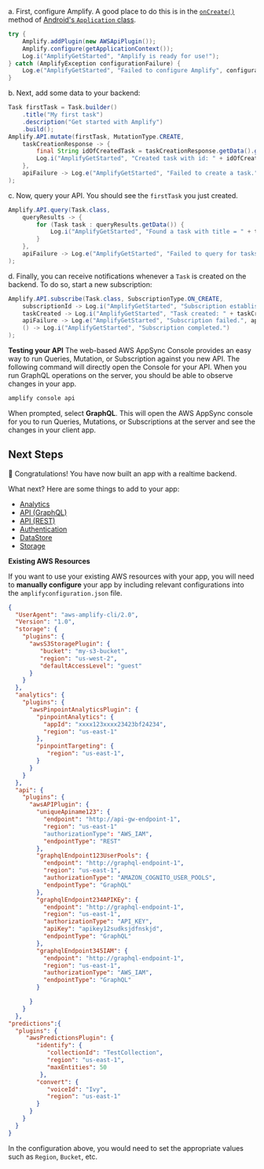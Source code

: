 a. First, configure Amplify. A good place to do this is in the [`onCreate()`](https://developer.android.com/reference/android/app/Application#onCreate()) method of [Android's `Application` class](https://developer.android.com/reference/android/app/Application).

```java
try {
    Amplify.addPlugin(new AWSApiPlugin());
    Amplify.configure(getApplicationContext());
    Log.i("AmplifyGetStarted", "Amplify is ready for use!");
} catch (AmplifyException configurationFailure) {
    Log.e("AmplifyGetStarted", "Failed to configure Amplify", configurationFailure);
}
```

b. Next, add some data to your backend:

```java
Task firstTask = Task.builder()
    .title("My first task")
    .description("Get started with Amplify")
    .build();
Amplify.API.mutate(firstTask, MutationType.CREATE,
    taskCreationResponse -> {
        final String idOfCreatedTask = taskCreationResponse.getData().getId();
        Log.i("AmplifyGetStarted", "Created task with id: " + idOfCreatedTask);
    },
    apiFailure -> Log.e("AmplifyGetStarted", "Failed to create a task.", apiFailure)
);
```

c. Now, query your API. You should see the `firstTask` you just created.

```java
Amplify.API.query(Task.class,
    queryResults -> {
        for (Task task : queryResults.getData()) {
            Log.i("AmplifyGetStarted", "Found a task with title = " + task.getTitle());
        }
    },
    apiFailure -> Log.e("AmplifyGetStarted", "Failed to query for tasks.", apiFailure)
);
```

d. Finally, you can receive notifications whenever a `Task` is created on the backend. To do so, start a new subscription:

```java
Amplify.API.subscribe(Task.class, SubscriptionType.ON_CREATE,
    subscriptionId -> Log.i("AmplifyGetStarted", "Subscription established: " + subscriptionId),
    taskCreated -> Log.i("AmplifyGetStarted", "Task created: " + taskCreated.getData().getTitle()),
    apiFailure -> Log.e("AmplifyGetStarted", "Subscription failed.", apiFailure),
    () -> Log.i("AmplifyGetStarted", "Subscription completed.")
);
```

**Testing your API**
The web-based AWS AppSync Console provides an easy way to run Queries, Mutation, or Subscription against you new API. The following command will directly open the Console for your API. When you run GraphQL operations on the server, you should be able to observe changes in your app.

```bash
amplify console api
```

When prompted, select **GraphQL**. This will open the AWS AppSync console for you to run Queries, Mutations, or Subscriptions at the server and see the changes in your client app.

## Next Steps

🎉 Congratulations! You have now built an app with a realtime backend.

What next? Here are some things to add to your app:

* [Analytics](~/lib/analytics/getting-started.md)
* [API (GraphQL)](~/lib/graphqlapi/getting-started.md)
* [API (REST)](~/lib/restapi/getting-started.md)
* [Authentication](~/lib/auth/getting-started.md)
* [DataStore](~/lib/datastore/getting-started.md)
* [Storage](~/lib/storage/getting-started.md)

**Existing AWS Resources**

If you want to use your existing AWS resources with your app, you will need to **manually configure** your app by including relevant configurations into the `amplifyconfiguration.json` file.

```json
{
  "UserAgent": "aws-amplify-cli/2.0",
  "Version": "1.0",
  "storage": {
    "plugins": {
      "awsS3StoragePlugin": {
         "bucket": "my-s3-bucket",
         "region": "us-west-2",
         "defaultAccessLevel": "guest"
      }
    }
  },
  "analytics": {
    "plugins": {
      "awsPinpointAnalyticsPlugin": {
        "pinpointAnalytics": {
          "appId": "xxxx123xxxx23423bf24234",
          "region": "us-east-1"
        },
        "pinpointTargeting": {
           "region": "us-east-1",
        }
      }
    }
  },
  "api": {
    "plugins": {
      "awsAPIPlugin": {
        "uniqueApiname123": {
          "endpoint": "http://api-gw-endpoint-1",
          "region": "us-east-1"
          "authorizationType": "AWS_IAM",
          "endpointType": "REST"
        },
        "graphqlEndpoint123UserPools": {
          "endpoint": "http://graphql-endpoint-1",
          "region": "us-east-1",
          "authorizationType": "AMAZON_COGNITO_USER_POOLS",
          "endpointType": "GraphQL"
        },
        "graphqlEndpoint234APIKEy": {
          "endpoint": "http://graphql-endpoint-1",
          "region": "us-east-1",
          "authorizationType": "API_KEY",
          "apiKey": "apikey12sudksjdfnskjd",
          "endpointType": "GraphQL"
        },
        "graphqlEndpoint345IAM": {
          "endpoint": "http://graphql-endpoint-1",
          "region": "us-east-1",
          "authorizationType": "AWS_IAM",
          "endpointType": "GraphQL"
        }

      }
    }
  },
"predictions":{
  "plugins": {
     "awsPredictionsPlugin": {
        "identify": {
           "collectionId": "TestCollection",
           "region": "us-east-1",
           "maxEntities": 50
         },
        "convert": {
           "voiceId": "Ivy",
           "region": "us-east-1"
        }
      }
    }
  }
}
```

In the configuration above, you would need to set the appropriate values such as `Region`, `Bucket`, etc.
